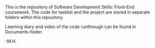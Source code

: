 This is the repository of Software Development Skills: Front-End coursework. The code for tasklist and the project are stored in separate folders within this repository.

Learning diary and video of the code runthrough can be found in Documents-folder.

-M.H.

